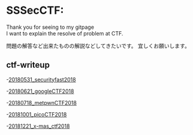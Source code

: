 # SSSecCTF: #
Thank you for seeing to my gitpage<br>
I want to explain the resolve of problem at CTF.<br>

問題の解答など出来たものの解説などしてきたいです。
宜しくお願いします。

## ctf-writeup ##

 -[20180531_securityfast2018](writeup/20180531_securityfast2018/README.md)

 -[20180621_googleCTF2018](writeup/20180621_googleCTF2018/README.md)

 -[20180718_metpwnCTF2018](writeup/20180718_meetpwnCTF2018/README.md)

 -[20181001_picoCTF2018](writeup/20181001_picoCTF2018/README.md)

 -[20181221_x-mas_ctf2018](https://github.com/yottii/CTF/tree/master/writeup/20181221_x-masCTF2018)

